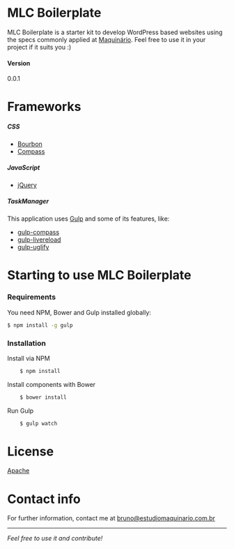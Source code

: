 # MLC Boilerplate

MLC Boilerplate is a starter kit to develop WordPress based websites using the specs commonly applied at [Maquinário]. Feel free to use it in your project if it suits you :)

#### Version
0.0.1

# Frameworks

##### CSS
  * [Bourbon]
  * [Compass]

##### JavaScript
  * [jQuery]

##### TaskManager
This application uses [Gulp] and some of its features, like:
* [gulp-compass]
* [gulp-livereload]
* [gulp-uglify]
  
# Starting to use MLC Boilerplate

### Requirements

You need NPM, Bower and Gulp installed globally:

```sh
$ npm install -g gulp
```

### Installation
Install via NPM
```sh
    $ npm install
```
Install components with Bower
```sh
    $ bower install
```
Run Gulp
```sh
    $ gulp watch
```


# License

[Apache]


# Contact info
For further information, contact me at [bruno@estudiomaquinario.com.br]


------

*Feel free to use it and contribute!*


  [Bourbon]: <http://neat.bourbon.io>
  [Compass]: <http://compass-style.org/>
  [Maquinário]: <http://estudiomaquinario.com.br>
  [jQuery]: <http://jquery.com>
  [Gulp]: <http://gulpjs.com>
  [gulp-compass]: <https://www.npmjs.com/package/gulp-compass>
  [gulp-livereload]:<https://www.npmjs.com/package/gulp-livereload>
  [gulp-uglify]:<https://www.npmjs.com/package/gulp-uglify>
  [bruno@estudiomaquinario.com.br]: <mailto:bruno@estudiomaquinario.com.br>
  [Apache]: <http://www.apache.org/licenses/LICENSE-2.0>


